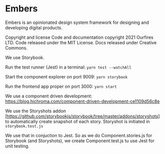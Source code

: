 # Embers

Embers is an opinionated design system framework for designing and developing digital products.

Copyright and license
Code and documentation copyright 2021 Ourfires LTD. Code released under the MIT License. Docs released under Creative Commons.

We use Storybook.

Run the test runner (Jest) in a terminal:
`yarn test --watchAll`

Start the component explorer on port 9009:
`yarn storybook`

Run the frontend app proper on port 3000:
`yarn start`

We use a component driven development:
https://blog.hichroma.com/component-driven-development-ce1109d56c8e

We use the Storyshots addon [https://github.com/storybookjs/storybook/tree/master/addons/storyshots] to automatically create snapshot of each story.
Storyshot is initiated in `storybook.test.js`

We use that in conjuction to Jest.
So as we do Component.stories.js for Storybook (and Storyshots), we create Component.test.js tu use Jest for unit testing.
